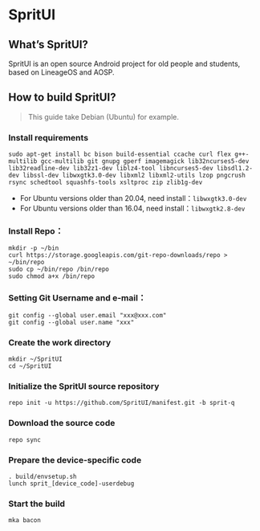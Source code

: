 # SpritUI

## What’s SpritUI?

SpritUI is an open source Android project for old people and students, based on LineageOS and AOSP. 

## How to build SpritUI?
> This guide take Debian (Ubuntu) for example. 

### Install requirements 
```shell
sudo apt-get install bc bison build-essential ccache curl flex g++-multilib gcc-multilib git gnupg gperf imagemagick lib32ncurses5-dev lib32readline-dev lib32z1-dev liblz4-tool libncurses5-dev libsdl1.2-dev libssl-dev libwxgtk3.0-dev libxml2 libxml2-utils lzop pngcrush rsync schedtool squashfs-tools xsltproc zip zlib1g-dev 
```

- For Ubuntu versions older than 20.04, need install：`libwxgtk3.0-dev`
- For Ubuntu versions older than 16.04, need install：`libwxgtk2.8-dev`

### Install Repo：

```shell
mkdir -p ~/bin
curl https://storage.googleapis.com/git-repo-downloads/repo > ~/bin/repo
sudo cp ~/bin/repo /bin/repo
sudo chmod a+x /bin/repo
```

### Setting Git Username and e-mail：

```shell
git config --global user.email "xxx@xxx.com"
git config --global user.name "xxx"
```

### Create the work directory

```shell
mkdir ~/SpritUI
cd ~/SpritUI
```

### Initialize the SpritUI source repository
```shell
repo init -u https://github.com/SpritUI/manifest.git -b sprit-q
```

### Download the source code
```shell
repo sync
```

### Prepare the device-specific code
```shell
. build/envsetup.sh
lunch sprit_[device_code]-userdebug
```

### Start the build
```shell
mka bacon
```
